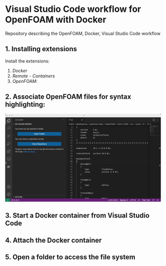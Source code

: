 # Visual Studio Code workflow for OpenFOAM with Docker
Repository describing the OpenFOAM, Docker, Visual Studio Code workflow

## 1. Installing extensions
Install the extensions:
1. *Docker*
2. *Remote - Containers*
3. *OpenFOAM*:


## 2. Associate OpenFOAM files for syntax highlighting:
![](files-associations.gif)

## 3. Start a Docker container from Visual Studio Code

## 4. Attach the Docker container

## 5. Open a folder to access the file system
